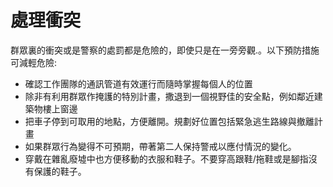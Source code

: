 [Title]: # (處理當機問題)
[Difficulty]: # (初學者)
[Order]: # (7)

# 處理衝突

群眾裏的衝突或是警察的處罰都是危險的，即使只是在一旁旁觀.。以下預防措施可減輕危險:
* 確認工作團隊的通訊管道有效運行而隨時掌握每個人的位置
* 除非有利用群眾作掩護的特別計畫，撒退到一個視野佳的安全點，例如鄰近建築物樓上窗邊
* 把車子停到可取用的地點，方便離開。規劃好位置包括緊急逃生路線與撤離計畫
* 如果群眾行為變得不可預期，帶著第二人保持警戒以應付情況的變化。
* 穿戴在雜亂廢墟中也方便移動的衣服和鞋子。不要穿高跟鞋/拖鞋或是腳指沒有保護的鞋子。